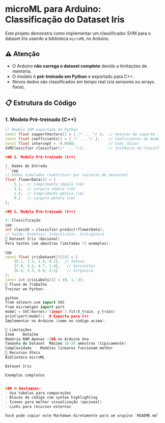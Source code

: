 # microML para Arduino: Classificação do Dataset Iris

Este projeto demonstra como implementar um classificador SVM para o dataset Iris usando a biblioteca `microML` no Arduino.

## ⚠️ Atenção
- O Arduino **não carrega o dataset completo** devido a limitações de memória.
- O modelo é **pré-treinado em Python** e exportado para C++.
- Novos dados são classificados em tempo real (via sensores ou arrays fixos).

## 📋 Estrutura do Código

### 1. Modelo Pré-treinado (C++)
```cpp
// Modelo SVM exportado do Python
const float supportVectors[] = { /* ... */ };  // Vetores de suporte
const float coefficients[] = { /* ... */ };    // Coeficientes do modelo
const float intercept = -0.0588;               // Viés (bias)
SVMClassifier classifier(/* ... */);           // Instância do classificador

### 1. Modelo Pré-treinado (C++)

2. Dados de Entrada
```cpp
// Dados simulados (substituir por leituras de sensores)
float flowerData[4] = {
    5.1,  // Comprimento sépala (cm)
    3.5,  // Largura sépala (cm)
    1.4,  // Comprimento pétala (cm)
    0.2   // Largura pétala (cm)
};

### 1. Modelo Pré-treinado (C++)

3. Classificação
cpp
int classId = classifier.predict(flowerData);
// Saída: 0=Setosa, 1=Versicolor, 2=Virginica
🧠 Dataset Iris (Opcional)
Para testes com amostras limitadas (3 exemplos):

cpp
const float irisDataset[3][4] = {
    {5.1, 3.5, 1.4, 0.2},  // Setosa
    {7.0, 3.2, 4.7, 1.4},   // Versicolor
    {6.3, 3.3, 6.0, 2.5}    // Virginica
};
const int irisLabels[3] = {0, 1, 2};
🔄 Fluxo de Trabalho
Treinar em Python:

python
from sklearn.svm import SVC
from micromlgen import port
model = SVC(kernel='linear').fit(X_train, y_train)
print(port(model))  # Exporta para C++
Implementar no Arduino (como no código acima).

📌 Limitações
Item	Detalhe
Memória RAM	Apenas ~2KB no Arduino Uno
Tamanho do Dataset	Máximo 10-20 amostras (tipicamente)
Complexidade	Modelos lineares funcionam melhor
🔗 Recursos Úteis
Biblioteca microML

Dataset Iris

Exemplos completos


### ✨ Destaques:
- Usa tabelas para comparações
- Blocos de código com syntax highlighting
- Ícones para melhor visualização (opcional)
- Links para recursos externos

Você pode copiar este Markdown diretamente para um arquivo `README.md` no seu repositório GitHub!

